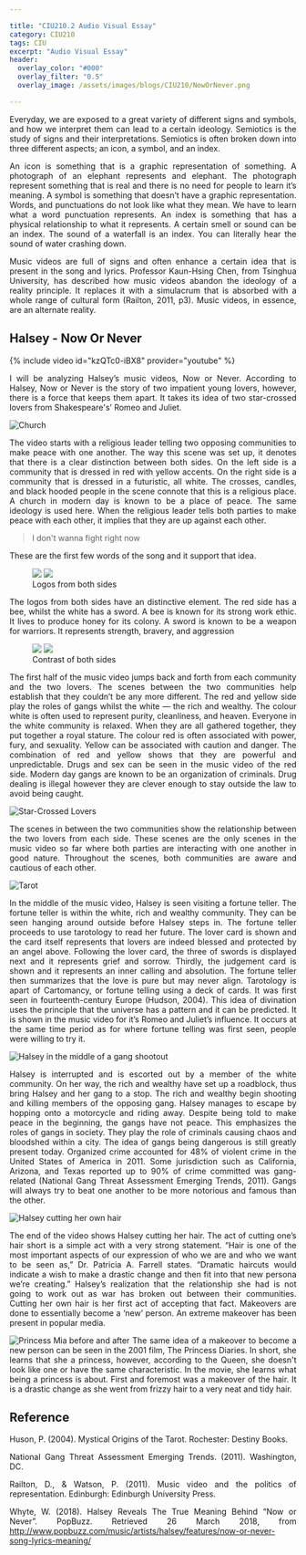 ```yaml
---

title: "CIU210.2 Audio Visual Essay"
category: CIU210
tags: CIU
excerpt: "Audio Visual Essay"
header:
  overlay_color: "#000"
  overlay_filter: "0.5"
  overlay_image: /assets/images/blogs/CIU210/NowOrNever.png

---
```

<style>
body {
text-align: justify}
</style>

Everyday, we are exposed to a great variety of different signs and symbols, and how we interpret them can lead to a certain ideology. Semiotics is the study of signs and their interpretations. Semiotics is often broken down into three different aspects; an icon, a symbol, and an index. 

An icon is something that is a graphic representation of something. A photograph of an elephant represents and elephant. The photograph represent something that is real and there is no need for people to learn it’s meaning. A symbol is something that doesn’t have a graphic representation. Words, and punctuations do not look like what they mean. We have to learn what a word punctuation represents. An index is something that has a physical relationship to what it represents. A certain smell or sound can be an index. The sound of a waterfall is an index. You can literally hear the sound of water crashing down. 



Music videos are full of signs and often enhance a certain idea that is present in the song and lyrics. Professor Kaun-Hsing Chen, from Tsinghua University, has described how music videos abandon the ideology of a reality principle. It replaces it with a simulacrum that is absorbed with a whole range of cultural form (Railton, 2011, p3).  Music videos, in essence, are an alternate reality.




## Halsey - Now Or Never  
{% include video id="kzQTc0-iBX8" provider="youtube" %}

I will be analyzing Halsey’s music videos, Now or Never. According to Halsey, Now or Never is the story of two impatient young lovers, however, there is a force that keeps them apart. It takes its idea of two star-crossed lovers from Shakespeare's’ Romeo and Juliet.

![Church](/assets/images/blogs/CIU210/Peace.png)


The video starts with a religious leader telling two opposing communities to make peace with one another. The way this scene was set up, it denotes that there is a clear distinction between both sides. On the left side is a community that is dressed in red with yellow accents. On the right side is a community that is dressed in a futuristic, all white. The crosses, candles, and black hooded people in the scene connote that this is a religious place. A church in modern day is known to be a place of peace. The same ideology is used here. When the religious leader tells both parties to make peace with each other, it implies that they are up against each other. 
> I don't wanna fight right now

These are the first few words of the song and it support that idea.
<figure class="half">
    <a href="/assets/images/blogs/CIU210/Gang.png"><img src="/assets/images/blogs/CIU210/Gang.png"></a>
    <a href="/assets/images/blogs/CIU210/Royal.png"><img src="/assets/images/blogs/CIU210/Royal.png"></a>
    <figcaption>Logos from both sides</figcaption>
</figure>

The logos from both sides have an distinctive element. The red side has a bee, whilst the white has a sword. A bee is known for its strong work ethic. It lives to produce honey for its colony. A sword is known to be a weapon for warriors. It represents strength, bravery, and aggression

<figure class="half">
    <a href="/assets/images/blogs/CIU210/Red.png"><img src="/assets/images/blogs/CIU210/Red.png"></a>
    <a href="/assets/images/blogs/CIU210/White.png"><img src="/assets/images/blogs/CIU210/White.png"></a>
    <figcaption>Contrast of both sides</figcaption>
</figure>


The first half of the music video jumps back and forth from each community and the two lovers. The scenes between the two communities help establish that they couldn’t be any more different. The red and yellow side play the roles of gangs whilst the white — the rich and wealthy. The colour white is often used to represent purity, cleanliness, and heaven. Everyone in the white community is relaxed. When they are all gathered together, they put together a royal stature. The colour red is often associated with power, fury, and sexuality. Yellow can be associated with caution and danger. The combination of red and yellow shows that they are powerful and unpredictable. Drugs and sex can be seen in the music video of the red side. Modern day gangs are known to be an organization of criminals. Drug dealing is illegal however they are clever enough to stay outside the law to avoid being caught. 


![Star-Crossed Lovers](/assets/images/blogs/CIU210/Lovers.png)

The scenes in between the two communities show the relationship between the two lovers from each side. These scenes are the only scenes in the music video so far where both parties are interacting with one another in good nature. Throughout the scenes, both communities are aware and cautious of each other. 



![Tarot](/assets/images/blogs/CIU210/Tarot.png)


In the middle of the music video, Halsey is seen visiting a fortune teller. The fortune teller is within the white, rich and wealthy community. They can be seen hanging around outside before Halsey steps in. The fortune teller proceeds to use tarotology to read her future. The lover card is shown and the card itself represents that lovers are indeed blessed and protected by an angel above. Following the lover card, the three of swords is displayed next and it represents grief and sorrow. Thirdly, the judgement card is shown and it represents an inner calling and absolution. The fortune teller then summarizes that the love is pure but may never align. Tarotology is apart of Cartomancy, or fortune telling using a deck of cards. It was first seen in fourteenth-century Europe (Hudson, 2004). This idea of divination uses the principle that the universe has a pattern and it can be predicted. It is shown in the music video for it’s Romeo and Juliet’s influence. It occurs at the same time period as for where fortune telling was first seen, people were willing to try it. 


![Halsey in the middle of a gang shootout](/assets/images/blogs/CIU210/Distress.png)

Halsey is interrupted and is escorted out by a member of the white community. On her way, the rich and wealthy have set up a roadblock, thus bring Halsey and her gang to a stop. The rich and wealthy begin shooting and killing members of the opposing gang. Halsey manages to escape by hopping onto a motorcycle and riding away. Despite being told to make peace in the beginning, the gangs have not peace. This emphasizes the roles of gangs in society. They play the role of criminals causing chaos and bloodshed within a city. The idea of gangs being dangerous is still greatly present today. Organized crime accounted for 48% of violent crime in the United States of America in 2011. Some jurisdiction such as California, Arizona, and Texas reported up to 90% of crime committed was gang-related (National Gang Threat Assessment Emerging Trends, 2011). Gangs will always try to beat one another to be more notorious and famous than the other. 


![Halsey cutting her own hair](/assets/images/blogs/CIU210/Haircut.png)

The end of the video shows Halsey cutting her hair. The act of cutting one’s hair short is a simple act with a very strong statement. “Hair is one of the most important aspects of our expression of who we are and who we want to be seen as,” Dr. Patricia A. Farrell states. “Dramatic haircuts would indicate a wish to make a drastic change and then fit into that new persona we’re creating.” Halsey’s realization that the relationship she had is not going to work out as war has broken out between their communities. Cutting her own hair is her first act of accepting that fact. Makeovers are done to essentially become a ‘new’ person. An extreme makeover has been present in popular media.

![Princess Mia before and after](/assets/images/blogs/CIU210/PDM.jpg)
The same idea of a makeover to become a new person can be seen in the 2001 film, The Princess Diaries. In short, she learns that she a princess, however, according to the Queen, she doesn't look like one or have the same characteristic. In the movie, she learns what being a princess is about. First and foremost was a makeover of the hair. It is a drastic change as she went from frizzy hair to a very neat and tidy hair.  



## Reference

Huson, P. (2004). Mystical Origins of the Tarot. Rochester: Destiny Books.

National Gang Threat Assessment Emerging Trends. (2011). Washington, DC.

Railton, D., & Watson, P. (2011). Music video and the politics of representation. Edinburgh: Edinburgh University Press.

Whyte, W. (2018). Halsey Reveals The True Meaning Behind “Now or Never”. PopBuzz. Retrieved 26 March 2018, from http://www.popbuzz.com/music/artists/halsey/features/now-or-never-song-lyrics-meaning/
